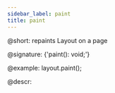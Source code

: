 ```yaml
---
sidebar_label: paint
title: paint
---          
```


@short: repaints Layout on a page

@signature: {'paint(): void;'}

@example:
layout.paint();



@descr:





